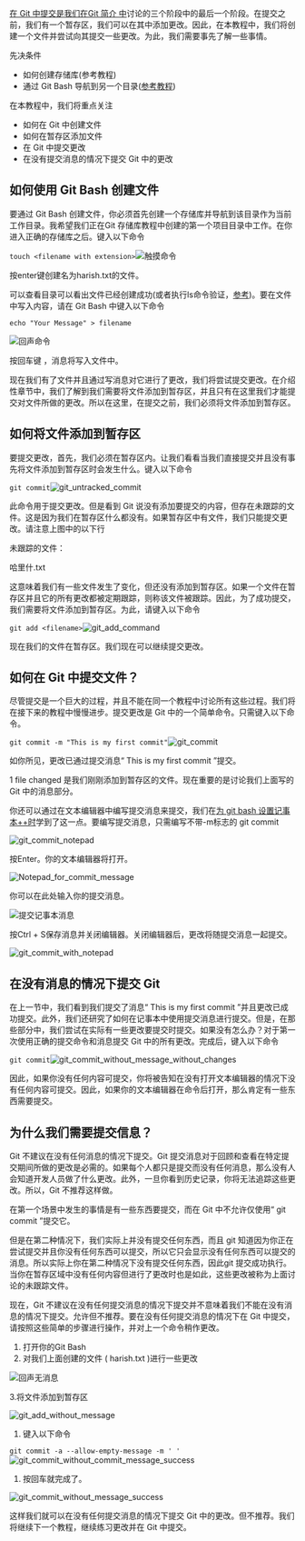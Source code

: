 [在 Git 中提交是我们在Git 简介 中](https://www.toolsqa.com/git/what-is-git/)讨论的三个阶段中的最后一个阶段。在提交之前，我们有一个暂存区，我们可以在其中添加更改。因此，在本教程中，我们将创建一个文件并尝试向其提交一些更改。为此，我们需要事先了解一些事情。

先决条件

-   如何创建存储库(参考教程)
-   通过 Git Bash 导航到另一个目录([参考教程](https://www.toolsqa.com/git/common-directory-commands-on-git-bash/))

在本教程中，我们将重点关注

-   如何在 Git 中创建文件
-   如何在暂存区添加文件
-   在 Git 中提交更改
-   在没有提交消息的情况下提交 Git 中的更改

## 如何使用 Git Bash 创建文件

要通过 Git Bash 创建文件，你必须首先创建一个存储库并导航到该目录作为当前工作目录。我希望我们正在Git 存储库教程中创建的第一个项目目录中工作。在你进入正确的存储库之后。键入以下命令

`touch <filename with extension>`![触摸命令](https://www.toolsqa.com/gallery/Git/1.touch_command.png)

按enter键创建名为harish.txt的文件。

可以查看目录可以看出文件已经创建成功(或者执行ls命令验证，[参考](https://www.toolsqa.com/git/common-directory-commands-on-git-bash/))。要在文件中写入内容，请在 Git Bash 中键入以下命令

```
echo "Your Message" > filename
```

![回声命令](https://www.toolsqa.com/gallery/Git/2.echo_command.png)

按回车键 ，消息将写入文件中。

现在我们有了文件并且通过写消息对它进行了更改，我们将尝试提交更改。在介绍性章节中，我们了解到我们需要将文件添加到暂存区，并且只有在这里我们才能提交对文件所做的更改。所以在这里，在提交之前，我们必须将文件添加到暂存区。

## 如何将文件添加到暂存区

要提交更改，首先，我们必须在暂存区内。让我们看看当我们直接提交并且没有事先将文件添加到暂存区时会发生什么。键入以下命令

`git commit`![git_untracked_commit](https://www.toolsqa.com/gallery/Git/3.git_untracked_commit.png)

此命令用于提交更改。但是看到 Git 说没有添加要提交的内容，但存在未跟踪的文件。这是因为我们在暂存区什么都没有。如果暂存区中有文件，我们只能提交更改。请注意上图中的以下行

未跟踪的文件：

哈里什.txt

这意味着我们有一些文件发生了变化，但还没有添加到暂存区。如果一个文件在暂存区并且它的所有更改都被定期跟踪，则称该文件被跟踪。因此，为了成功提交，我们需要将文件添加到暂存区。为此，请键入以下命令

`git add <filename>`![git_add_command](https://www.toolsqa.com/gallery/Git/4%20git_add_command.png)

现在我们的文件在暂存区。我们现在可以继续提交更改。

## 如何在 Git 中提交文件？

尽管提交是一个巨大的过程，并且不能在同一个教程中讨论所有这些过程。我们将在接下来的教程中慢慢进步。提交更改是 Git 中的一个简单命令。只需键入以下命令。

`git commit -m "This is my first commit"`![git_commit](https://www.toolsqa.com/gallery/Git/5.git_commit.png)

如你所见，更改已通过提交消息“ This is my first commit ”提交。

1 file changed 是我们刚刚添加到暂存区的文件。现在重要的是讨论我们上面写的 Git 中的消息部分。

你还可以通过在文本编辑器中编写提交消息来提交，我们在[为 git bash 设置记事本++时](https://www.toolsqa.com/git/set-up-notepad-for-git-bash/)学到了这一点。要编写提交消息，只需编写不带-m标志的 git commit

![git_commit_notepad](https://www.toolsqa.com/gallery/Git/6.git_commit_notepad.png)

按Enter。你的文本编辑器将打开。

![Notepad_for_commit_message](https://www.toolsqa.com/gallery/Git/7.Notepad_for_commit_message.png)

你可以在此处输入你的提交消息。

![提交记事本消息](https://www.toolsqa.com/gallery/Git/8.commit_notepad_message.png)

按Ctrl + S保存消息并关闭编辑器。关闭编辑器后，更改将随提交消息一起提交。

![git_commit_with_notepad](https://www.toolsqa.com/gallery/Git/9.git_commit_with_notepad.png)

## 在没有消息的情况下提交 Git

在上一节中，我们看到我们提交了消息“ This is my first commit ”并且更改已成功提交。此外，我们还研究了如何在记事本中使用提交消息进行提交。但是，在那些部分中，我们尝试在实际有一些更改要提交时提交。如果没有怎么办？对于第一次使用正确的提交命令和消息提交 Git 中的所有更改。完成后，键入以下命令

`git commit`![git_commit_without_message_without_changes](https://www.toolsqa.com/gallery/Git/10.git_commit_without_message_without_changes.png)

因此，如果你没有任何内容可提交，你将被告知在没有打开文本编辑器的情况下没有任何内容可提交。因此，如果你的文本编辑器在命令后打开，那么肯定有一些东西需要提交。

## 为什么我们需要提交信息？

Git 不建议在没有任何消息的情况下提交。Git 提交消息对于回顾和查看在特定提交期间所做的更改是必需的。如果每个人都只是提交而没有任何消息，那么没有人会知道开发人员做了什么更改。此外，一旦你看到历史记录，你将无法追踪这些更改。所以，Git 不推荐这样做。

在第一个场景中发生的事情是有一些东西要提交，而在 Git 中不允许仅使用“ git commit ”提交它。

但是在第二种情况下，我们实际上并没有提交任何东西，而且 git 知道因为你正在尝试提交并且你没有任何东西可以提交，所以它只会显示没有任何东西可以提交的消息。所以实际上你在第二种情况下没有提交任何东西，因此git 提交成功执行。当你在暂存区域中没有任何内容但进行了更改时也是如此，这些更改被称为上面讨论的未跟踪文件。

现在，Git 不建议在没有任何提交消息的情况下提交并不意味着我们不能在没有消息的情况下提交。允许但不推荐。要在没有任何提交消息的情况下在 Git 中提交，请按照这些简单的步骤进行操作，并对上一个命令稍作更改。

1.  打开你的Git Bash
2.  对我们上面创建的文件 ( harish.txt )进行一些更改

![回声无消息](https://www.toolsqa.com/gallery/Git/11.Echo_Without_Message.png)

3.将文件添加到暂存区

![git_add_without_message](https://www.toolsqa.com/gallery/Git/12.git_add_without_message.webp)

1.  键入以下命令

`git commit -a --allow-empty-message -m ' '`![git_commit_without_commit_message_success](https://www.toolsqa.com/gallery/Git/13.git_commit_without_commit_message_success.png)

1.  按回车就完成了。

![git_commit_without_message_success](https://www.toolsqa.com/gallery/Git/14.git_commit_without_message_success.png)

这样我们就可以在没有任何提交消息的情况下提交 Git 中的更改。但不推荐。我们将继续下一个教程，继续练习更改并在 Git 中提交。